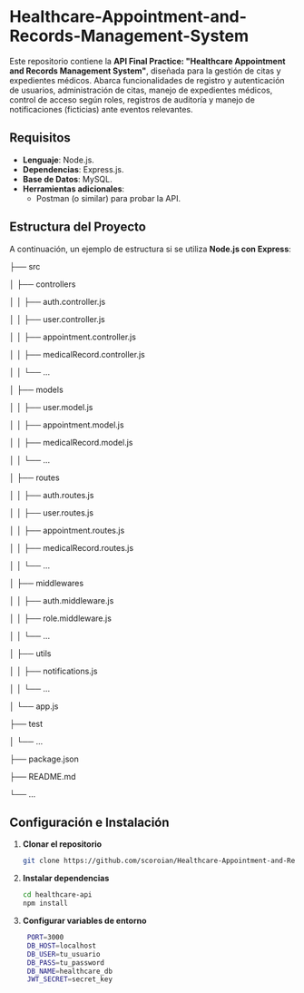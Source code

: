 # Healthcare-Appointment-and-Records-Management-System

Este repositorio contiene la **API Final Practice: "Healthcare Appointment and Records Management System"**, diseñada para la gestión de citas y expedientes médicos. Abarca funcionalidades de registro y autenticación de usuarios, administración de citas, manejo de expedientes médicos, control de acceso según roles, registros de auditoría y manejo de notificaciones (ficticias) ante eventos relevantes.

## Requisitos

- **Lenguaje**: Node.js.
- **Dependencias**: Express.js.
- **Base de Datos**: MySQL.
- **Herramientas adicionales**: 
  - Postman (o similar) para probar la API.

## Estructura del Proyecto

A continuación, un ejemplo de estructura si se utiliza **Node.js con Express**:



├── src

│   ├── controllers

│   │   ├── auth.controller.js

│   │   ├── user.controller.js

│   │   ├── appointment.controller.js

│   │   ├── medicalRecord.controller.js

│   │   └── ...

│   ├── models

│   │   ├── user.model.js

│   │   ├── appointment.model.js

│   │   ├── medicalRecord.model.js

│   │   └── ...

│   ├── routes

│   │   ├── auth.routes.js

│   │   ├── user.routes.js

│   │   ├── appointment.routes.js

│   │   ├── medicalRecord.routes.js

│   │   └── ...

│   ├── middlewares

│   │   ├── auth.middleware.js

│   │   ├── role.middleware.js

│   │   └── ...

│   ├── utils

│   │   ├── notifications.js

│   │   └── ...

│   └── app.js

├── test

│   └── ...

├── package.json

├── README.md

└── ...


## Configuración e Instalación

1. **Clonar el repositorio**  
   ```bash
   git clone https://github.com/scoroian/Healthcare-Appointment-and-Records-Management-System

2. **Instalar dependencias**
   ```bash
   cd healthcare-api
   npm install

3. **Configurar variables de entorno**
   ```bash
    PORT=3000
    DB_HOST=localhost
    DB_USER=tu_usuario
    DB_PASS=tu_password
    DB_NAME=healthcare_db
    JWT_SECRET=secret_key

